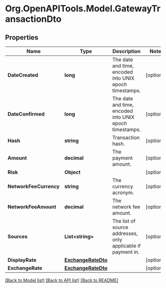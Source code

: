 
# Org.OpenAPITools.Model.GatewayTransactionDto

## Properties

Name | Type | Description | Notes
------------ | ------------- | ------------- | -------------
**DateCreated** | **long** | The date and time, encoded into UNIX epoch timestamps. | [optional] 
**DateConfirmed** | **long** | The date and time, encoded into UNIX epoch timestamps. | [optional] 
**Hash** | **string** | Transaction hash. | [optional] 
**Amount** | **decimal** | The payment amount. | [optional] 
**Risk** | **Object** |  | [optional] 
**NetworkFeeCurrency** | **string** | The currency acronym. | [optional] 
**NetworkFeeAmount** | **decimal** | The network fee amount. | [optional] 
**Sources** | **List&lt;string&gt;** | The list of source addresses, only applicable if payment in. | [optional] 
**DisplayRate** | [**ExchangeRateDto**](ExchangeRateDto.md) |  | [optional] 
**ExchangeRate** | [**ExchangeRateDto**](ExchangeRateDto.md) |  | [optional] 

[[Back to Model list]](../README.md#documentation-for-models)
[[Back to API list]](../README.md#documentation-for-api-endpoints)
[[Back to README]](../README.md)

